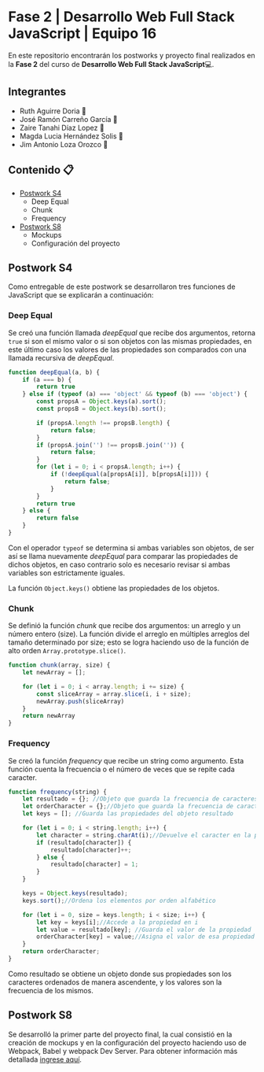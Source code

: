 # Fase 2 | Desarrollo Web Full Stack JavaScript | Equipo 16

En este repositorio encontrarán los postworks y proyecto final realizados en la **Fase 2** del curso de **Desarrollo Web Full Stack JavaScript**:computer:.

## Integrantes
- Ruth Aguirre Doria :woman:
- José Ramón Carreño García :man:
- Zaire Tanahi Díaz Lopez :woman:
- Magda Lucia Hernández Solis :woman:
- Jim Antonio Loza Orozco :man:


## Contenido :clipboard:

- [Postwork S4](#postwork-s4)
    - Deep Equal
    - Chunk
    - Frequency
- [Postwork S8](#postwork-s8)
	- Mockups
	- Configuración del proyecto

## Postwork S4
Como entregable de este postwork se desarrollaron tres funciones de JavaScript que se explicarán a continuación:

### Deep Equal
Se creó una función llamada *deepEqual* que recibe dos argumentos, retorna `true`  si son el mismo valor o si son objetos con las mismas propiedades, en este último caso los valores de las propiedades son comparados con una llamada recursiva de  *deepEqual*.

```javascript
function deepEqual(a, b) {
    if (a === b) {
        return true
    } else if (typeof (a) === 'object' && typeof (b) === 'object') {
        const propsA = Object.keys(a).sort();
        const propsB = Object.keys(b).sort();

        if (propsA.length !== propsB.length) {
            return false;
        }
        if (propsA.join('') !== propsB.join('')) {
            return false;
        }
        for (let i = 0; i < propsA.length; i++) {
            if (!deepEqual(a[propsA[i]], b[propsA[i]])) {
                return false;
            }
        }
        return true
    } else {
        return false
    }
}
```

Con el operador  `typeof`  se determina si ambas variables son objetos, de ser así se llama nuevamente *deepEqual* para comparar las propiedades de dichos objetos, en caso contrario solo es necesario revisar si ambas variables son estrictamente iguales.

La función  `Object.keys()`  obtiene las propiedades de los objetos.

### Chunk
Se definió la función *chunk* que recibe dos argumentos: un arreglo y un número entero (size). La función divide el arreglo en múltiples arreglos del tamaño determinado por size; esto se logra haciendo uso de la función de alto orden `Array.prototype.slice()`.

```javascript
function chunk(array, size) {
    let newArray = [];

    for (let i = 0; i < array.length; i += size) {
        const sliceArray = array.slice(i, i + size);
        newArray.push(sliceArray)
    }
    return newArray
}
```

### Frequency
Se creó la función *frequency* que recibe un string como argumento. Esta función cuenta la frecuencia o el número de veces que se repite cada caracter.

```javascript
function frequency(string) {
    let resultado = {}; //Objeto que guarda la frecuencia de caracteres desordenado
    let orderCharacter = {};//Objeto que guarda la frecuencia de caracteres ordenado
    let keys = []; //Guarda las propiedades del objeto resultado

    for (let i = 0; i < string.length; i++) {
        let character = string.charAt(i);//Devuelve el caracter en la posicion i
        if (resultado[character]) {
            resultado[character]++;
        } else {
            resultado[character] = 1;
        }
    }

    keys = Object.keys(resultado);
    keys.sort();//Ordena los elementos por orden alfabético

    for (let i = 0, size = keys.length; i < size; i++) {
        let key = keys[i];//Accede a la propiedad en i
        let value = resultado[key]; //Guarda el valor de la propiedad
        orderCharacter[key] = value;//Asigna el valor de esa propiedad al nuevo objeto
    }
    return orderCharacter;
}
```

Como resultado se obtiene un objeto donde sus propiedades son los caracteres ordenados de manera ascendente, y los valores son la frecuencia de los mismos.

## Postwork S8
Se desarrolló la primer parte del proyecto final, la cual consistió en la creación de mockups y en la configuración del proyecto haciendo uso de Webpack, Babel y webpack Dev Server.
Para obtener información más detallada [ingrese aquí](./proyectofinal/proyectoFinal.md).

